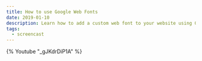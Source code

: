 ```yaml
---
title: How to use Google Web Fonts
date: 2019-01-10
description: Learn how to add a custom web font to your website using Google Web Fonts.
tags:
  - screencast
---
```

{% Youtube "\_gJKdrDiP1A" %}
